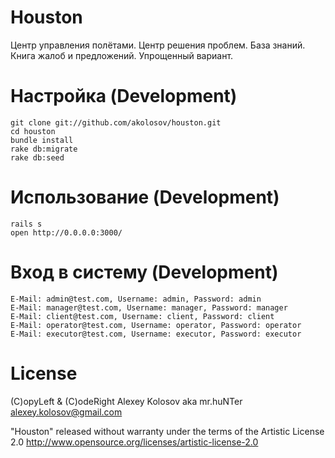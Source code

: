 Houston
=======

Центр управления полётами. Центр решения проблем. База знаний. Книга жалоб и предложений. Упрощенный вариант.

# Настройка (Development)
    git clone git://github.com/akolosov/houston.git
    cd houston
    bundle install
    rake db:migrate
    rake db:seed

# Использование (Development)
    rails s
    open http://0.0.0.0:3000/
    
# Вход в систему (Development)
    E-Mail: admin@test.com, Username: admin, Password: admin
    E-Mail: manager@test.com, Username: manager, Password: manager
    E-Mail: client@test.com, Username: client, Password: client
    E-Mail: operator@test.com, Username: operator, Password: operator
    E-Mail: executor@test.com, Username: executor, Password: executor

# License

(C)opyLeft & (C)odeRight Alexey Kolosov aka mr.huNTer <alexey.kolosov@gmail.com>

"Houston" released without warranty under the terms of the Artistic License 2.0
http://www.opensource.org/licenses/artistic-license-2.0



